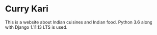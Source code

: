 # Curry Kari

This is a website about Indian cuisines and Indian food. Python 3.6 along with Django 1.11.13 LTS is used. 

